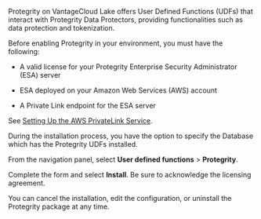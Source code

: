 Protegrity on VantageCloud Lake offers User Defined Functions (UDFs) that interact with Protegrity Data Protectors, providing functionalities such as data protection and tokenization.

Before enabling Protegrity in your environment, you must have the following:

-   A valid license for your Protegrity Enterprise Security Administrator (ESA) server


-   ESA deployed on your Amazon Web Services (AWS) account


-   A Private Link endpoint for the ESA server


See [Setting Up the AWS PrivateLink Service](https://docs.teradata.com/access/sources/dita/topic?dita:topicPath=clt1707128377930.dita).

During the installation process, you have the option to specify the Database which has the Protegrity UDFs installed.

From the navigation panel, select **User defined functions** > **Protegrity**.

Complete the form and select **Install**. Be sure to acknowledge the licensing agreement.

You can cancel the installation, edit the configuration, or uninstall the Protegrity package at any time.

